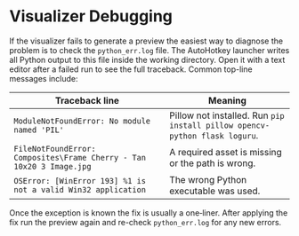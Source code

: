 # Visualizer Debugging

If the visualizer fails to generate a preview the easiest way to diagnose the problem is to check the `python_err.log` file. The AutoHotkey launcher writes all Python output to this file inside the working directory. Open it with a text editor after a failed run to see the full traceback. Common top-line messages include:

| Traceback line | Meaning |
| -------------- | ------- |
| `ModuleNotFoundError: No module named 'PIL'` | Pillow not installed. Run `pip install pillow opencv-python flask loguru`. |
| `FileNotFoundError: Composites\Frame Cherry - Tan 10x20 3 Image.jpg` | A required asset is missing or the path is wrong. |
| `OSError: [WinError 193] %1 is not a valid Win32 application` | The wrong Python executable was used. |

Once the exception is known the fix is usually a one‑liner. After applying the fix run the preview again and re-check `python_err.log` for any new errors.
